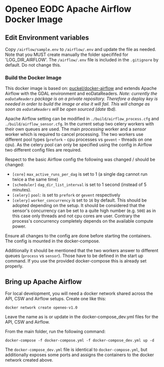 # Openeo EODC Apache Airflow Docker Image

## Edit Environment variables

Copy `/airflow/sample.env` to `/airflow/.env` and update the file as needed. Note that you MUST create manually the folder specififed for 'LOG_DIR_AIRFLOW'. The `/airflow/.env` file is included in the `.gitignore`
by default. Do not change this.

### Build the Docker Image

This docker image is based on: [puckel/docker-airflow](https://github.com/puckel/docker-airflow) and extends Apache
Airflow with the GDAL environment and eoDataReaders. *Note: currently the `eoDataReaders` package is on a private
repository. Therefore a deploy key is needed in order to build the image or else it will fail. This will change as soon
as `eoDataReaders` will be open sourced (date tbd).*

Apache Airflow setting can be modified in `./build/airflow_process.cfg` and `./build/airflow_sensor.cfg`.
In the current setup two celery workers with their own queues are used. The main _processing_ worker and a _sensor_
worker which is required to cancel processing. The two workers use different pool types (`prefork` - cpu processes
vs `gevent` - threads on one cpu). As the celery pool can only be specified using the config in Airflow two different
config files are required.

Respect to the basic Airflow config the following was changed / should be changed:

  * `[core]` `max_active_runs_per_dag` is set to 1 (a single dag cannot run twice a the same time)
  * `[scheduler]` `dag_dir_list_interval` is set to 1 second (instead of 5 minutes).
  * `[celery]` `pool`: is set to `prefork` or `gevent` respectively
  * `[celery]` `worker_concurrency` is set to `16` by default. This should be adopted depending on the setup.
  It should be considered that the sensor's concurrency can be set to a quite high number (e.g. `500`) as in this case
  only threads and not cpu cores are user. Contrary the process's concurrency completely depends on the available
  compute power.

Ensure all changes to the config are done before starting the containers. The config is mounted in the docker-compose.

Additionally it should be mentioned that the two workers answer to different queues (`process` vs `sensor`). Those have
to be defined in the start up command. If you use the provided docker-compose this is already set properly.

## Bring up Apache Airflow

For local development, you will need a docker network shared across the API, CSW and Airflow setups. Create one like this:

```
docker network create openeo-v1.0
```

Leave the name as is or update in the docker-compose_dev.yml files for the API, CSW and Airflow.

From the main folder, run the following command:

```
docker-compose -f docker-compose.yml -f docker-compose_dev.yml up -d
```

The `docker-compose_dev.yml` file is identical to `docker-compose.yml`, but additionally exposes some ports and assigns the containers to the docker network created above.
